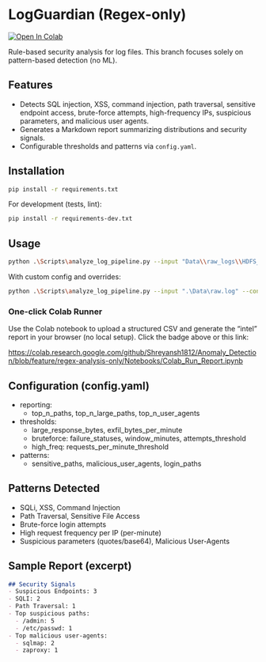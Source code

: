 # LogGuardian (Regex-only)

[![Open In Colab](https://colab.research.google.com/assets/colab-badge.svg)](https://colab.research.google.com/github/Shreyansh1812/Anomaly_Detection/blob/feature/regex-analysis-only/Notebooks/Colab_Run_Report.ipynb)

Rule-based security analysis for log files. This branch focuses solely on pattern-based detection (no ML).

## Features
- Detects SQL injection, XSS, command injection, path traversal, sensitive endpoint access, brute-force attempts, high-frequency IPs, suspicious parameters, and malicious user agents.
- Generates a Markdown report summarizing distributions and security signals.
- Configurable thresholds and patterns via `config.yaml`.

## Installation

```bash
pip install -r requirements.txt
```

For development (tests, lint):
```bash
pip install -r requirements-dev.txt
```

## Usage

```bash
python .\Scripts\analyze_log_pipeline.py --input "Data\\raw_logs\\HDFS_2k.log_structured.csv"
```

With custom config and overrides:
```bash
python .\Scripts\analyze_log_pipeline.py --input ".\Data\raw.log" --config ".\config.yaml" --top-n 20 --verbose
```

### One-click Colab Runner

Use the Colab notebook to upload a structured CSV and generate the “intel” report in your browser (no local setup). Click the badge above or this link:

https://colab.research.google.com/github/Shreyansh1812/Anomaly_Detection/blob/feature/regex-analysis-only/Notebooks/Colab_Run_Report.ipynb

## Configuration (config.yaml)
- reporting:
  - top_n_paths, top_n_large_paths, top_n_user_agents
- thresholds:
  - large_response_bytes, exfil_bytes_per_minute
  - bruteforce: failure_statuses, window_minutes, attempts_threshold
  - high_freq: requests_per_minute_threshold
- patterns:
  - sensitive_paths, malicious_user_agents, login_paths

## Patterns Detected
- SQLi, XSS, Command Injection
- Path Traversal, Sensitive File Access
- Brute-force login attempts
- High request frequency per IP (per-minute)
- Suspicious parameters (quotes/base64), Malicious User-Agents

## Sample Report (excerpt)

```markdown
## Security Signals
- Suspicious Endpoints: 3
- SQLI: 2
- Path Traversal: 1
- Top suspicious paths:
  - /admin: 5
  - /etc/passwd: 1
- Top malicious user-agents:
  - sqlmap: 2
  - zaproxy: 1
```
